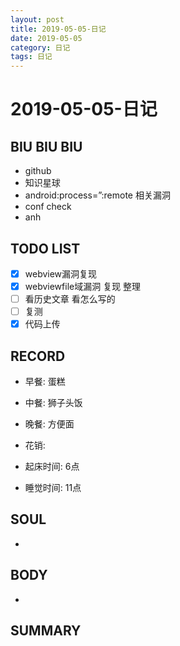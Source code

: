 ```yaml
---
layout: post
title: 2019-05-05-日记
date: 2019-05-05
category: 日记
tags: 日记
---
```

# 2019-05-05-日记
## BIU BIU BIU
- github
- 知识星球
- android:process=”:remote 相关漏洞
- conf check
- anh
 
## TODO LIST
- [x] webview漏洞复现
- [x] webviewfile域漏洞 复现 整理
- [ ] 看历史文章 看怎么写的
- [ ] 复测
- [x] 代码上传
 
## RECORD
- 早餐:  蛋糕
- 中餐:  狮子头饭
- 晚餐:  方便面
 
- 花销:  
 
- 起床时间:  6点
- 睡觉时间: 11点 
 
## SOUL
- 
 
## BODY
- 
 
## SUMMARY
 
 
